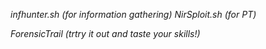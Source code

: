 *infhunter.sh (for information gathering)*
*NirSploit.sh (for PT)*


*ForensicTrail (trtry it out and taste your skills!)*
